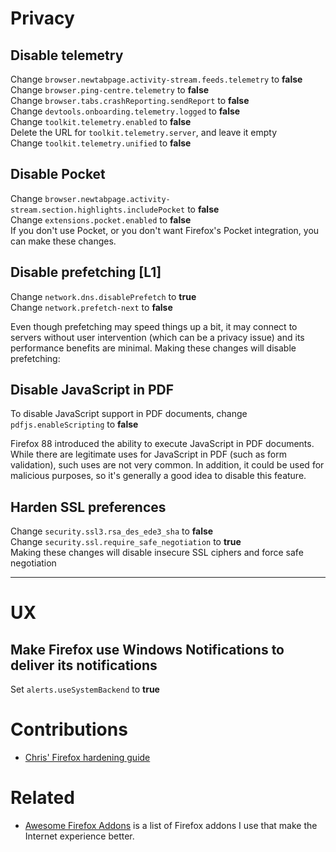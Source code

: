 # Privacy

## Disable telemetry
Change `browser.newtabpage.activity-stream.feeds.telemetry` to **false**  
Change `browser.ping-centre.telemetry` to **false**    
Change `browser.tabs.crashReporting.sendReport` to **false**  
Change `devtools.onboarding.telemetry.logged` to **false**  
Change `toolkit.telemetry.enabled` to **false**  
Delete the URL for `toolkit.telemetry.server`, and leave it empty    
Change `toolkit.telemetry.unified` to **false**  

## Disable Pocket
Change `browser.newtabpage.activity-stream.section.highlights.includePocket` to **false**  
Change `extensions.pocket.enabled` to **false**  
If you don't use Pocket, or you don't want Firefox's Pocket integration, you can make these changes.

## Disable prefetching [L1]
Change `network.dns.disablePrefetch` to **true**  
Change `network.prefetch-next` to **false**  

Even though prefetching may speed things up a bit, it may connect to servers without user intervention (which can be a privacy issue) and its performance benefits are minimal. Making these changes will disable prefetching:  


## Disable JavaScript in PDF
To disable JavaScript support in PDF documents, change ``pdfjs.enableScripting`` to **false**

Firefox 88 introduced the ability to execute JavaScript in PDF documents. While there are legitimate uses for JavaScript in PDF (such as form validation), such uses are not very common. In addition, it could be used for malicious purposes, so it's generally a good idea to disable this feature.  

## Harden SSL preferences
Change `security.ssl3.rsa_des_ede3_sha` to **false**   
Change `security.ssl.require_safe_negotiation` to **true**  
Making these changes will disable insecure SSL ciphers and force safe negotiation

***

# UX

## Make Firefox use Windows Notifications to deliver its notifications
Set `alerts.useSystemBackend` to **true**

# Contributions
- [Chris' Firefox hardening guide](https://chrisx.xyz/blog/yet-another-firefox-hardening-guide/)

# Related 
- [Awesome Firefox Addons](https://github.com/pratyakshm/awesome_firefox_addons) is a list of Firefox addons I use that make the Internet experience better.
